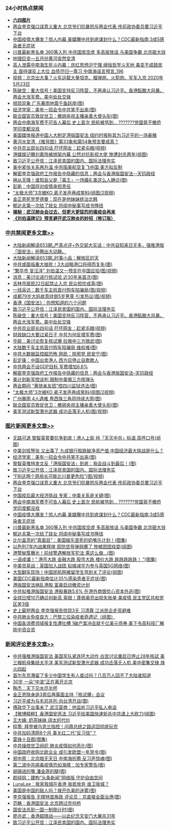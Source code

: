 <div class="catlist">
<h3>24小时热点禁闻</h3>
<ul>
<li><b><a href="64photo" target="_blank">六四图片</a></b></li>
<li><a href="https://github.com/fqnews/bnews/blob/master/topimagenews/20200523/1333395.md">两会李克强口误意义重大 北京爷们抗暴怒斥两会代表 传前政协委员要习近平下台</a></li>
<li><a href="https://github.com/fqnews/bnews/blob/master/topimagenews/20200523/1333310.md">中国疫情大爆发？惊人内幕 美媒曝中共到底谋划什么？CDC最新指南:3成5感染者无症状</a></li>
<li><a href="https://github.com/fqnews/bnews/blob/master/topimagenews/20200523/1333279.md">川普最新黑名单 360等入列 中共国库空虚 多高层放话 与美国争霸 北京砸大钱</a></li>
<li><a href="https://github.com/fqnews/bnews/blob/master/cnnews/20200523/1333226.md">地理巨变—五月份黄河突然变清</a></li>
<li><a href="https://github.com/fqnews/bnews/blob/master/comments/20200524/1333483.md">高人泄露中南海生死斗内幕：庆红思想沪宁理 绵恒哲学斗天地 毒变不成鼓民主 亟待谋反上大位 血债尽归一尊习 中南海谣言预言_196</a></li>
<li><a href="https://github.com/fqnews/bnews/blob/master/comments/20200524/1333448.md">视频：北京出大事？火车运载大量坦克、榴弹炮、火箭炮、军车入京 2020年5月23日</a></li>
<li><a href="https://github.com/fqnews/bnews/blob/master/cbnews/20200524/1333468.md">陈破空：重大信号！美国支持反习阵营，不再承认习近平。香港酝酿大风暴。两会大涨军费。美中处处交锋 </a></li>
<li><a href="https://github.com/fqnews/bnews/blob/master/cbnews/20200523/1333252.md">频现异象 广东暴雨地震千鱼跃岸(图)</a></li>
<li><a href="https://github.com/fqnews/bnews/blob/master/topimagenews/20200524/1333588.md">经济学家：美有一招会令中共笑不出来(图)</a></li>
<li><a href="https://github.com/fqnews/bnews/blob/master/cbnews/20200523/1333258.md">联合国官员敦促世卫：撤销央视主播亲善大使头衔(图)</a></li>
<li><a href="https://github.com/fqnews/bnews/blob/master/topimagenews/20200523/1333370.md">两会中南海军费不可告人幕后 史上首次 民航被骂到… ???????党国竟不撤侨 学印度都没戏</a></li>
<li><a href="https://github.com/fqnews/bnews/blob/master/cnnews/hknews/20200524/1333469.md">美国媒体报道中国人大制定港版国安法 纽约时报称其为习近平的一场豪赌</a></li>
<li><a href="https://github.com/fqnews/bnews/blob/master/comments/20200524/1333454.md">黄河水变清 《推背图》第33象和第54象预言要成真？</a></li>
<li><a href="https://github.com/fqnews/bnews/blob/master/cbnews/20200524/1333415.md">中共农业部长四句话 吓坏网友：赶紧屯粮(视频)</a></li>
<li><a href="https://github.com/fqnews/bnews/blob/master/yule/20200524/1333465.md">港媒娱记曝刘嘉玲被绑架内幕 公然对抗影视大佬 惨遭封杀两年(组图)</a></li>
<li><a href="https://github.com/fqnews/bnews/blob/master/comments/20200524/783172.md">致习近平公开信：江泽民卖国的国内、国际法理务实</a></li>
<li><a href="https://github.com/fqnews/bnews/blob/master/comments/20200524/1333482.md">美中紧张关系再升温 中共阻美航空复飞中国 美方拟反制</a></li>
<li><a href="https://github.com/fqnews/bnews/blob/master/cbnews/20200523/1333296.md">解密李克强政府工作报告中隐藏的信息；两会与香港版国安法--天钧政经</a></li>
<li><a href="https://github.com/fqnews/bnews/blob/master/cnnews/20200523/1333247.md">祸从天降！谁知岳父是「毒王」一场婚礼害这么人确诊(图)</a></li>
<li><a href="https://github.com/fqnews/bnews/blob/master/worldnews/usa/20200524/1333478.md">彭斯：中国将对疫情承担责任</a></li>
<li><a href="https://github.com/fqnews/bnews/blob/master/cbnews/20200523/1333264.md">“太极大师”3次被KO 弟子发声再成笑料(组图/2视频)</a></li>
<li><a href="https://github.com/fqnews/bnews/blob/master/baitai/20200523/1333268.md">金正恩死党罗德曼：现在是他妹妹统治北韩</a></li>
<li><a href="https://github.com/fqnews/bnews/blob/master/topimagenews/20200523/1333263.md">郁达夫第一次给了妓女 将闺中秘事写成书挣钱</a></li>
<li><b><a href="https://github.com/fqnews/bnews/blob/master/comments/20200211/1275071.md" target="_blank">揭秘：武汉肺炎会过去，但更大更猛烈的瘟疫会再来</a></b></li>
<li><b><a href="https://github.com/fqnews/bnews/blob/master/comments/20200207/1272816.md" target="_blank">《刘伯温碑记》预言避开武汉肺炎的妙招（修订版）</a></b></li>
</ul>
</div>

<div class="catlist">
<h3><a href="https://github.com/fqnews/bnews/blob/master/cbnews/" target="_blank">中共禁闻</a><span><a href="https://github.com/fqnews/bnews/blob/master/cbnews/" target="_blank" rel="nofollow">更多文章>></a></span></h3>
<ul>
<li><a href="https://github.com/fqnews/bnews/blob/master/cbnews/20200524/1333690.md" target="_blank">大陆新闻解读653期_严真点评+外交部大实话：中共自知来日无多，强推港版「国安法」折腾出大动静。</a></li>
<li><a href="https://github.com/fqnews/bnews/blob/master/cbnews/20200524/1333665.md" target="_blank">大陆新闻解读653期_时事小品：解放区的天</a></li>
<li><a href="https://github.com/fqnews/bnews/blob/master/cbnews/20200524/1333657.md" target="_blank">中共或面临重大挫败！3大战略港口将得而复失(图)</a></li>
<li><a href="https://github.com/fqnews/bnews/blob/master/cbnews/20200524/1333644.md" target="_blank">“繁华市 变汪洋” 刘伯温又一预言在中国应验(图/视频)</a></li>
<li><a href="https://github.com/fqnews/bnews/blob/master/cbnews/20200524/1333592.md" target="_blank">消息：美讨论进行核试验 近30年来首次(图)</a></li>
<li><a href="https://github.com/fqnews/bnews/blob/master/cbnews/20200524/1333591.md" target="_blank">吉林市居民22日起禁止入京 民众担忧成真(图)</a></li>
<li><a href="https://github.com/fqnews/bnews/blob/master/cbnews/20200524/1333590.md" target="_blank">一线采访：数千车主低首付购车陷骗局(图/视频)</a></li>
<li><a href="https://github.com/fqnews/bnews/blob/master/cbnews/20200524/1333589.md" target="_blank">成都79岁大妈故意绊倒5岁男童 引发热议(图/视频)</a></li>
<li><a href="https://github.com/fqnews/bnews/blob/master/cbnews/20200524/1333500.md" target="_blank">香港《国安法》：你想知道的六个问题</a></li>
<li><a href="https://github.com/fqnews/bnews/blob/master/comments/20200524/783172.md" target="_blank">致习近平公开信：江泽民卖国的国内、国际法理务实</a></li>
<li><a href="https://github.com/fqnews/bnews/blob/master/cbnews/20200524/1333468.md" target="_blank">陈破空：重大信号！美国支持反习阵营，不再承认习近平。香港酝酿大风暴。两会大涨军费。美中处处交锋</a></li>
<li><a href="https://github.com/fqnews/bnews/blob/master/cbnews/20200524/1333415.md" target="_blank">中共农业部长四句话 吓坏网友：赶紧屯粮(视频)</a></li>
<li><a href="https://github.com/fqnews/bnews/blob/master/cbnews/20200524/1333406.md" target="_blank">财政缺口大要过紧日子 中共为何反增军费(图)</a></li>
<li><a href="https://github.com/fqnews/bnews/blob/master/cbnews/20200523/1333398.md" target="_blank">华邮：美讨论恢复核试爆 拉俄中三方限武(图)</a></li>
<li><a href="https://github.com/fqnews/bnews/blob/master/cbnews/20200523/1333397.md" target="_blank">大陆数千车主低首付购车陷骗局 维权难(图)</a></li>
<li><a href="https://github.com/fqnews/bnews/blob/master/cbnews/20200523/1333396.md" target="_blank">中共大数据监控超恐怖 网民：除邪党 民安宁(图)</a></li>
<li><a href="https://github.com/fqnews/bnews/blob/master/cbnews/20200523/1333388.md" target="_blank">彭定康：中国出卖港人 西方应停止自欺欺人</a></li>
<li><a href="https://github.com/fqnews/bnews/blob/master/cbnews/20200523/1333320.md" target="_blank">中共两会不设GDP目标 军费增加6.6%</a></li>
<li><a href="https://github.com/fqnews/bnews/blob/master/cbnews/20200523/1333296.md" target="_blank">解密李克强政府工作报告中隐藏的信息；两会与香港版国安法&#8211;天钧政经</a></li>
<li><a href="https://github.com/fqnews/bnews/blob/master/cbnews/20200523/1333287.md" target="_blank">美计划新军控谈判 限制中美俄三方核弹头</a></li>
<li><a href="https://github.com/fqnews/bnews/blob/master/cbnews/20200523/1333269.md" target="_blank">两会期间 “黄琦亲友团”控四川监狱违法(图)</a></li>
<li><a href="https://github.com/fqnews/bnews/blob/master/cbnews/20200523/1333264.md" target="_blank">“太极大师”3次被KO 弟子发声再成笑料(组图/2视频)</a></li>
<li><a href="https://github.com/fqnews/bnews/blob/master/cbnews/20200523/1333260.md" target="_blank">广州暴雨 4人遇难 粤西珠三角将持续大雨(图)</a></li>
<li><a href="https://github.com/fqnews/bnews/blob/master/cbnews/20200523/1333258.md" target="_blank">联合国官员敦促世卫：撤销央视主播亲善大使头衔(图)</a></li>
<li><a href="https://github.com/fqnews/bnews/blob/master/cbnews/20200523/1333257.md" target="_blank">美军测试新型激光武器 成功击落无人机(图/视频)</a></li>

</ul>
</div>
<div class="catlist">
<h3><a href="https://github.com/fqnews/bnews/blob/master/topimagenews/" target="_blank">图片新闻</a><span><a href="https://github.com/fqnews/bnews/blob/master/topimagenews/" target="_blank" rel="nofollow">更多文章>></a></span></h3>
<ul>
<li><a href="https://github.com/fqnews/bnews/blob/master/topimagenews/20200524/1333679.md" target="_blank">无路可退 黎智英誓要抗争到底！港人上街 持「天灭中共」标语 高呼口号(组图)</a></li>
<li><a href="https://github.com/fqnews/bnews/blob/master/topimagenews/20200524/1333678.md" target="_blank">中美剑拔弩张 又出事了 九成银行股跌破净资产值 中国经济最大挑战是什么？</a></li>
<li><a href="https://github.com/fqnews/bnews/blob/master/topimagenews/20200524/1333588.md" target="_blank">经济学家：美有一招会令中共笑不出来(图)</a></li>
<li><a href="https://github.com/fqnews/bnews/blob/master/topimagenews/20200524/1333497.md" target="_blank">黎智英推特发文反「港版国安法」到底：我会战斗到最后！(图)</a></li>
<li><a href="https://github.com/fqnews/bnews/blob/master/comments/20200524/783172.md" target="_blank">致习近平公开信：江泽民卖国的国内、国际法理务实</a></li>
<li><a href="https://github.com/fqnews/bnews/blob/master/topimagenews/20200524/1333491.md" target="_blank">“FBI这两个原局长可能比川普更危险”(图/视频)</a></li>
<li><a href="https://github.com/fqnews/bnews/blob/master/topimagenews/20200523/1333395.md" target="_blank">两会李克强口误意义重大 北京爷们抗暴怒斥两会代表 传前政协委员要习近平下台</a></li>
<li><a href="https://github.com/fqnews/bnews/blob/master/topimagenews/20200523/1333394.md" target="_blank">中国疫后最大经济挑战 专家：中美关系是关键(图)</a></li>
<li><a href="https://github.com/fqnews/bnews/blob/master/topimagenews/20200523/1333370.md" target="_blank">两会中南海军费不可告人幕后 史上首次 民航被骂到… ???????党国竟不撤侨 学印度都没戏</a></li>
<li><a href="https://github.com/fqnews/bnews/blob/master/topimagenews/20200523/1333310.md" target="_blank">中国疫情大爆发？惊人内幕 美媒曝中共到底谋划什么？CDC最新指南:3成5感染者无症状</a></li>
<li><a href="https://github.com/fqnews/bnews/blob/master/topimagenews/20200523/1333279.md" target="_blank">川普最新黑名单 360等入列 中共国库空虚 多高层放话 与美国争霸 北京砸大钱</a></li>
<li><a href="https://github.com/fqnews/bnews/blob/master/topimagenews/20200523/1333263.md" target="_blank">郁达夫第一次给了妓女 将闺中秘事写成书挣钱</a></li>
<li><a href="https://github.com/fqnews/bnews/blob/master/topimagenews/20200523/1333231.md" target="_blank">比尔盖茨的“真面目”：美国娱乐至死的奶嘴乐计划！(图集)</a></li>
<li><a href="https://github.com/fqnews/bnews/blob/master/topimagenews/20200523/1333211.md" target="_blank">以色列7年内战果辉煌 叙防空导弹弱爆了 惨被团团戏耍(组图)</a></li>
<li><a href="https://github.com/fqnews/bnews/blob/master/topimagenews/20200523/1333173.md" target="_blank">港警秘笈曝光！前线警遇解放军犯法 需这么做…(图)</a></li>
<li><a href="https://github.com/fqnews/bnews/blob/master/topimagenews/20200523/1333071.md" target="_blank">一语成谶！“ 港币大跌 金融大跌 股市大跌 楼价大跌 跌跌跌跌跌！ ”(图集)</a></li>
<li><a href="https://github.com/fqnews/bnews/blob/master/topimagenews/20200523/1333047.md" target="_blank">中美贸易战：英国加入战团 拟缩减华为参与英国5G网络(图)</a></li>
<li><a href="https://github.com/fqnews/bnews/blob/master/topimagenews/20200523/1333046.md" target="_blank">大型翻车现场！中国民航网被留学生骂到关了评论(组图)</a></li>
<li><a href="https://github.com/fqnews/bnews/blob/master/topimagenews/20200523/1332956.md" target="_blank">美国CDC最新指南估计35%感染患者无症状(图)</a></li>
<li><a href="https://github.com/fqnews/bnews/blob/master/topimagenews/20200523/1332955.md" target="_blank">港版国安法祸乱港股 富豪启动撤资计划</a></li>
<li><a href="https://github.com/fqnews/bnews/blob/master/topimagenews/20200523/1332872.md" target="_blank">中共拟推港版国安法 港股暴跌5.6% 在港外商银忧心资本外逃(图)</a></li>
<li><a href="https://github.com/fqnews/bnews/blob/master/topimagenews/20200522/1332816.md" target="_blank">全球日增10万确诊创新高 索赔！蓬佩奥亮出损失账单 美疫情 民主党区共和党区差3倍</a></li>
<li><a href="https://github.com/fqnews/bnews/blob/master/topimagenews/20200522/1332789.md" target="_blank">史上最短两会 李克强报告惊现3无 习清算 江派民企走资避难</a></li>
<li><a href="https://github.com/fqnews/bnews/blob/master/comments/20200522/1332716.md" target="_blank">中共肺炎免疫良方：巴黎三位染疫者奇遇记（组图）</a></li>
<li><a href="https://github.com/fqnews/bnews/blob/master/topimagenews/20200522/1332723.md" target="_blank">中国各消费领域报复性遭吐槽 1破产案冲击就千亿美元债券 美下令高科技厂解除中资合资</a></li>

</ul>
</div>
<div class="catlist">
<h3><a href="https://github.com/fqnews/bnews/blob/master/comments/" target="_blank">新闻评论</a><span><a href="https://github.com/fqnews/bnews/blob/master/comments/" target="_blank" rel="nofollow">更多文章>></a></span></h3>
<ul>
<li><a href="https://github.com/fqnews/bnews/blob/master/comments/20200524/1333682.md" target="_blank">中共强推港版国安法 美国军队紧连环大动作 白宫讨论重启已停止28年核試 美三艘航母集结太平洋 美军测试新型激光武器 成功击落无人机 美中密集交锋 烽火四起</a></li>
<li><a href="https://github.com/fqnews/bnews/blob/master/comments/20200524/1333667.md" target="_blank">首尔东京滞留了多少中国学生有人查过吗？几百万人回不了大陆谁知道</a></li>
<li><a href="https://github.com/fqnews/bnews/blob/master/comments/20200524/1333655.md" target="_blank">30岁 一朵“中浪”正在离开北京</a></li>
<li><a href="https://github.com/fqnews/bnews/blob/master/comments/20200524/1333642.md" target="_blank">陶杰：天下见水尽半杯</a></li>
<li><a href="https://github.com/fqnews/bnews/blob/master/comments/20200524/1333637.md" target="_blank">金正恩隐身逾3周后再露面主持「核试爆」会议</a></li>
<li><a href="https://github.com/fqnews/bnews/blob/master/comments/20200524/1333636.md" target="_blank">习近平或为与毛邓并列 向台湾开战(图)</a></li>
<li><a href="https://github.com/fqnews/bnews/blob/master/comments/20200524/1333621.md" target="_blank">傅政华下台事未了 武汉富商：他监听习近平私人电话</a></li>
<li><a href="https://github.com/fqnews/bnews/blob/master/comments/20200524/1333619.md" target="_blank">【微博精粹】香港国安恶法 习近平给美国快速斩杀中共递上大砍刀(组图)</a></li>
<li><a href="https://github.com/fqnews/bnews/blob/master/comments/20200524/1333618.md" target="_blank">王大姨: 奶茶妹妹 阔太的代价</a></li>
<li><a href="https://github.com/fqnews/bnews/blob/master/comments/20200524/1333617.md" target="_blank">程墨: 拜登被乌克兰指控！问鼎总统之路这回彻底玩完</a></li>
<li><a href="https://github.com/fqnews/bnews/blob/master/comments/20200524/1333599.md" target="_blank">中共加码清网8个月 事关红二代“反习信”？</a></li>
<li><a href="https://github.com/fqnews/bnews/blob/master/comments/20200524/1333598.md" target="_blank">雷锋十丑图(图集)</a></li>
<li><a href="https://github.com/fqnews/bnews/blob/master/comments/20200524/1333587.md" target="_blank">中共操控世卫组织 肺炎疫情如何恶化(图)</a></li>
<li><a href="https://github.com/fqnews/bnews/blob/master/comments/20200524/1333571.md" target="_blank">中国政府收购北欧企业 或引发欧盟一年禁令(图)</a></li>
<li><a href="https://github.com/fqnews/bnews/blob/master/comments/20200524/1333570.md" target="_blank">郑中原：北京暗无天日 中南海折腾 反习声惊魂(图)</a></li>
<li><a href="https://github.com/fqnews/bnews/blob/master/comments/20200524/1333546.md" target="_blank">第二波中共病毒疫情恐如海啸：加专家警告(图)</a></li>
<li><a href="https://github.com/fqnews/bnews/blob/master/comments/20200524/1333545.md" target="_blank">胡锡进的嘴 潘金莲的腿(图)</a></li>
<li><a href="https://github.com/fqnews/bnews/blob/master/comments/20200524/1333544.md" target="_blank">颜纯钩：建构“头条新闻”网络版 守护自由空间</a></li>
<li><a href="https://github.com/fqnews/bnews/blob/master/comments/20200524/1333543.md" target="_blank">LunaLee：我家我城在香港 我若放弃 谁卫我城？</a></li>
<li><a href="https://github.com/fqnews/bnews/blob/master/comments/20200524/1333536.md" target="_blank">美国是中国的敌人吗？拨开仇美的迷雾(图)</a></li>
<li><a href="https://github.com/fqnews/bnews/blob/master/comments/20200524/1333523.md" target="_blank">李克强报告 无撑特首施政 评论员：京直接全面治港(图)</a></li>
<li><a href="https://github.com/fqnews/bnews/blob/master/comments/20200524/1333507.md" target="_blank">范畴：香港国安法 北京跨过奈何桥</a></li>
<li><a href="https://github.com/fqnews/bnews/blob/master/comments/20200524/1333503.md" target="_blank">国安法杀到一国一制倒计时(图)</a></li>
<li><a href="https://github.com/fqnews/bnews/blob/master/comments/20200524/782837.md" target="_blank">廖亦武：香港超限战——以此纪念天安门大屠杀31年</a></li>
<li><a href="https://github.com/fqnews/bnews/blob/master/comments/20200524/783172.md" target="_blank">致习近平公开信：江泽民卖国的国内、国际法理务实</a></li>

</ul>
</div>